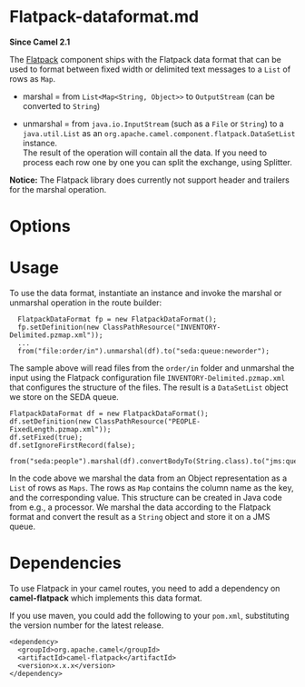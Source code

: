# Flatpack-dataformat.md

**Since Camel 2.1**

The [Flatpack](#ROOT:flatpack-component.adoc) component ships with the
Flatpack data format that can be used to format between fixed width or
delimited text messages to a `List` of rows as `Map`.

-   marshal = from `List<Map<String, Object>>` to `OutputStream` (can be
    converted to `String`)

-   unmarshal = from `java.io.InputStream` (such as a `File` or
    `String`) to a `java.util.List` as an
    `org.apache.camel.component.flatpack.DataSetList` instance.  
    The result of the operation will contain all the data. If you need
    to process each row one by one you can split the exchange, using
    Splitter.

**Notice:** The Flatpack library does currently not support header and
trailers for the marshal operation.

# Options

# Usage

To use the data format, instantiate an instance and invoke the marshal
or unmarshal operation in the route builder:

      FlatpackDataFormat fp = new FlatpackDataFormat();
      fp.setDefinition(new ClassPathResource("INVENTORY-Delimited.pzmap.xml"));
      ...
      from("file:order/in").unmarshal(df).to("seda:queue:neworder");

The sample above will read files from the `order/in` folder and
unmarshal the input using the Flatpack configuration file
`INVENTORY-Delimited.pzmap.xml` that configures the structure of the
files. The result is a `DataSetList` object we store on the SEDA queue.

    FlatpackDataFormat df = new FlatpackDataFormat();
    df.setDefinition(new ClassPathResource("PEOPLE-FixedLength.pzmap.xml"));
    df.setFixed(true);
    df.setIgnoreFirstRecord(false);
    
    from("seda:people").marshal(df).convertBodyTo(String.class).to("jms:queue:people");

In the code above we marshal the data from an Object representation as a
`List` of rows as `Maps`. The rows as `Map` contains the column name as
the key, and the corresponding value. This structure can be created in
Java code from e.g., a processor. We marshal the data according to the
Flatpack format and convert the result as a `String` object and store it
on a JMS queue.

# Dependencies

To use Flatpack in your camel routes, you need to add a dependency on
**camel-flatpack** which implements this data format.

If you use maven, you could add the following to your `pom.xml`,
substituting the version number for the latest release.

    <dependency>
      <groupId>org.apache.camel</groupId>
      <artifactId>camel-flatpack</artifactId>
      <version>x.x.x</version>
    </dependency>
